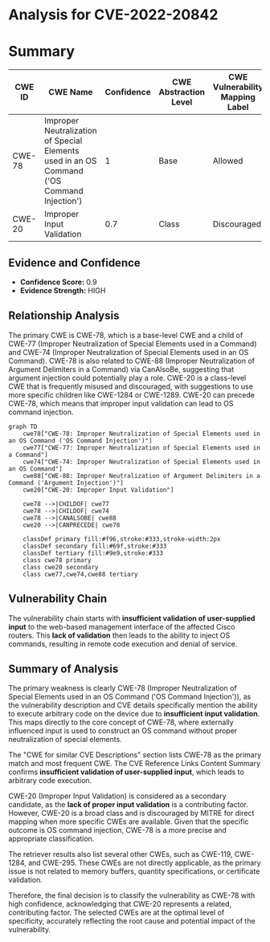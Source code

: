 # Analysis for CVE-2022-20842

# Summary
| CWE ID | CWE Name | Confidence | CWE Abstraction Level | CWE Vulnerability Mapping Label | CWE-Vulnerability Mapping Notes |
|---|---|---|---|---|---|
| CWE-78 | Improper Neutralization of Special Elements used in an OS Command ('OS Command Injection') | 1 | Base | Allowed | Primary CWE |
| CWE-20 | Improper Input Validation | 0.7 | Class | Discouraged | Secondary Candidate |

## Evidence and Confidence

*   **Confidence Score:** 0.9
*   **Evidence Strength:** HIGH

## Relationship Analysis
The primary CWE is CWE-78, which is a base-level CWE and a child of CWE-77 (Improper Neutralization of Special Elements used in a Command) and CWE-74 (Improper Neutralization of Special Elements used in an OS Command). CWE-78 is also related to CWE-88 (Improper Neutralization of Argument Delimiters in a Command) via CanAlsoBe, suggesting that argument injection could potentially play a role. CWE-20 is a class-level CWE that is frequently misused and discouraged, with suggestions to use more specific children like CWE-1284 or CWE-1289. CWE-20 can precede CWE-78, which means that improper input validation can lead to OS command injection.

```mermaid
graph TD
    cwe78["CWE-78: Improper Neutralization of Special Elements used in an OS Command ('OS Command Injection')"]
    cwe77["CWE-77: Improper Neutralization of Special Elements used in a Command"]
    cwe74["CWE-74: Improper Neutralization of Special Elements used in an OS Command"]
    cwe88["CWE-88: Improper Neutralization of Argument Delimiters in a Command ('Argument Injection')"]
    cwe20["CWE-20: Improper Input Validation"]
    
    cwe78 -->|CHILDOF| cwe77
    cwe78 -->|CHILDOF| cwe74
    cwe78 -->|CANALSOBE| cwe88
    cwe20 -->|CANPRECEDE| cwe78
    
    classDef primary fill:#f96,stroke:#333,stroke-width:2px
    classDef secondary fill:#69f,stroke:#333
    classDef tertiary fill:#9e9,stroke:#333
    class cwe78 primary
    class cwe20 secondary
    class cwe77,cwe74,cwe88 tertiary
```

## Vulnerability Chain
The vulnerability chain starts with **insufficient validation of user-supplied input** to the web-based management interface of the affected Cisco routers. This **lack of validation** then leads to the ability to inject OS commands, resulting in remote code execution and denial of service.

## Summary of Analysis
The primary weakness is clearly CWE-78 (Improper Neutralization of Special Elements used in an OS Command ('OS Command Injection')), as the vulnerability description and CVE details specifically mention the ability to execute arbitrary code on the device due to **insufficient input validation**. This maps directly to the core concept of CWE-78, where externally influenced input is used to construct an OS command without proper neutralization of special elements.

The "CWE for similar CVE Descriptions" section lists CWE-78 as the primary match and most frequent CWE. The CVE Reference Links Content Summary confirms **insufficient validation of user-supplied input**, which leads to arbitrary code execution.

CWE-20 (Improper Input Validation) is considered as a secondary candidate, as the **lack of proper input validation** is a contributing factor. However, CWE-20 is a broad class and is discouraged by MITRE for direct mapping when more specific CWEs are available. Given that the specific outcome is OS command injection, CWE-78 is a more precise and appropriate classification.

The retriever results also list several other CWEs, such as CWE-119, CWE-1284, and CWE-295. These CWEs are not directly applicable, as the primary issue is not related to memory buffers, quantity specifications, or certificate validation.

Therefore, the final decision is to classify the vulnerability as CWE-78 with high confidence, acknowledging that CWE-20 represents a related, contributing factor. The selected CWEs are at the optimal level of specificity, accurately reflecting the root cause and potential impact of the vulnerability.